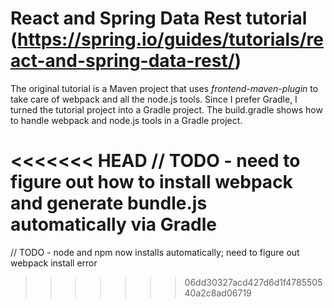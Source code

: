 # React and Spring Data Rest tutorial (https://spring.io/guides/tutorials/react-and-spring-data-rest/)

The original tutorial is a Maven project that uses <em>frontend-maven-plugin</em> to take care of webpack and all the node.js tools. 
Since I prefer Gradle, I turned the tutorial project into a Gradle project. The build.gradle shows how to handle webpack and node.js tools in a Gradle project.

<<<<<<< HEAD
// TODO - need to figure out how to install webpack and generate bundle.js automatically via Gradle
=======
// TODO - node and npm now installs automatically; need to figure out webpack install error
>>>>>>> 06dd30327acd427d6d1f478550540a2c8ad06719
